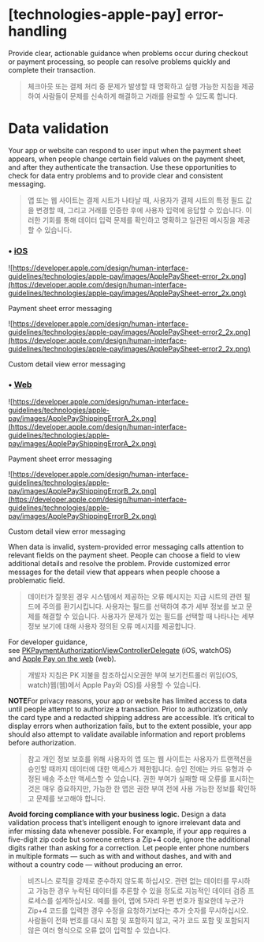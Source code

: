 # **[technologies-apple-pay] error-handling**

Provide clear, actionable guidance when problems occur during checkout or payment processing, so people can resolve problems quickly and complete their transaction.
> 체크아웃 또는 결제 처리 중 문제가 발생할 때 명확하고 실행 가능한 지침을 제공하여 사람들이 문제를 신속하게 해결하고 거래를 완료할 수 있도록 합니다.
>




# **Data validation**

Your app or website can respond to user input when the payment sheet appears, when people change certain field values on the payment sheet, and after they authenticate the transaction. Use these opportunities to check for data entry problems and to provide clear and consistent messaging.
> 앱 또는 웹 사이트는 결제 시트가 나타날 때, 사용자가 결제 시트의 특정 필드 값을 변경할 때, 그리고 거래를 인증한 후에 사용자 입력에 응답할 수 있습니다. 이러한 기회를 통해 데이터 입력 문제를 확인하고 명확하고 일관된 메시징을 제공할 수 있습니다.
>




### • [iOS](../technologies/apple-pay/handling-errors#)

![https://developer.apple.com/design/human-interface-guidelines/technologies/apple-pay/images/ApplePaySheet-error_2x.png](https://developer.apple.com/design/human-interface-guidelines/technologies/apple-pay/images/ApplePaySheet-error_2x.png)

Payment sheet error messaging

![https://developer.apple.com/design/human-interface-guidelines/technologies/apple-pay/images/ApplePaySheet-error2_2x.png](https://developer.apple.com/design/human-interface-guidelines/technologies/apple-pay/images/ApplePaySheet-error2_2x.png)

Custom detail view error messaging

### • [Web](../technologies/apple-pay/handling-errors#)

![https://developer.apple.com/design/human-interface-guidelines/technologies/apple-pay/images/ApplePayShippingErrorA_2x.png](https://developer.apple.com/design/human-interface-guidelines/technologies/apple-pay/images/ApplePayShippingErrorA_2x.png)

Payment sheet error messaging

![https://developer.apple.com/design/human-interface-guidelines/technologies/apple-pay/images/ApplePayShippingErrorB_2x.png](https://developer.apple.com/design/human-interface-guidelines/technologies/apple-pay/images/ApplePayShippingErrorB_2x.png)

Custom detail view error messaging


When data is invalid, system-provided error messaging calls attention to relevant fields on the payment sheet. People can choose a field to view additional details and resolve the problem. Provide customized error messages for the detail view that appears when people choose a problematic field.
> 데이터가 잘못된 경우 시스템에서 제공하는 오류 메시지는 지급 시트의 관련 필드에 주의를 환기시킵니다. 사용자는 필드를 선택하여 추가 세부 정보를 보고 문제를 해결할 수 있습니다. 사용자가 문제가 있는 필드를 선택할 때 나타나는 세부 정보 보기에 대해 사용자 정의된 오류 메시지를 제공합니다.
>




For developer guidance, see [PKPaymentAuthorizationViewControllerDelegate](https://developer.apple.com/documentation/passkit/pkpaymentauthorizationviewcontrollerdelegate) (iOS, watchOS) and [Apple Pay on the web](https://developer.apple.com/documentation/apple_pay_on_the_web) (web).
> 개발자 지침은 PK 지불을 참조하십시오권한 부여 보기컨트롤러 위임(iOS, watch)웹(웹)에서 Apple Pay와 OS)를 사용할 수 있습니다.
>




**NOTE**For privacy reasons, your app or website has limited access to data until people attempt to authorize a transaction. Prior to authorization, only the card type and a redacted shipping address are accessible. It’s critical to display errors when authorization fails, but to the extent possible, your app should also attempt to validate available information and report problems before authorization.
> 참고 개인 정보 보호를 위해 사용자의 앱 또는 웹 사이트는 사용자가 트랜잭션을 승인할 때까지 데이터에 대한 액세스가 제한됩니다. 승인 전에는 카드 유형과 수정된 배송 주소만 액세스할 수 있습니다. 권한 부여가 실패할 때 오류를 표시하는 것은 매우 중요하지만, 가능한 한 앱은 권한 부여 전에 사용 가능한 정보를 확인하고 문제를 보고해야 합니다.
>




**Avoid forcing compliance with your business logic.** Design a data validation process that’s intelligent enough to ignore irrelevant data and infer missing data whenever possible. For example, if your app requires a five-digit zip code but someone enters a Zip+4 code, ignore the additional digits rather than asking for a correction. Let people enter phone numbers in multiple formats — such as with and without dashes, and with and without a country code — without producing an error.
> 비즈니스 로직을 강제로 준수하지 않도록 하십시오. 관련 없는 데이터를 무시하고 가능한 경우 누락된 데이터를 추론할 수 있을 정도로 지능적인 데이터 검증 프로세스를 설계하십시오. 예를 들어, 앱에 5자리 우편 번호가 필요한데 누군가 Zip+4 코드를 입력한 경우 수정을 요청하기보다는 추가 숫자를 무시하십시오. 사람들이 전화 번호를 대시 포함 및 포함하지 않고, 국가 코드 포함 및 포함되지 않은 여러 형식으로 오류 없이 입력할 수 있습니다.
>




